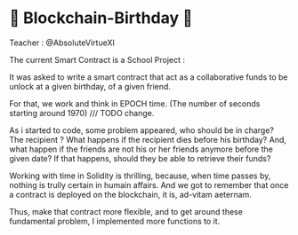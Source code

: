 ﻿# 🥳 Blockchain-Birthday 🥳
 
 Teacher : @AbsoluteVirtueXI
 
The current Smart Contract is a School Project : 

It was asked to write a smart contract that act as a collaborative funds to be unlock at a given birthday, of a given friend. 

For that, we work and think in EPOCH time. (The number of seconds starting around 1970) /// TODO change. 

As i started to code, some problem appeared, who should be in charge?
The recipient ? What happens if the recipient dies before his birthday? 
And, what happen if the friends are not his or her friends anymore before the given date? 
If that happens, should they be able to retrieve their funds? 

Working with time in Solidity is thrilling, because, when time passes by, nothing is trully certain in humain affairs. 
And we got to remember that once a contract is deployed on the blockchain, it is, ad-vitam aeternam. 

Thus, make that contract more flexible, and to get around these fundamental problem, I implemented more functions to it. 

